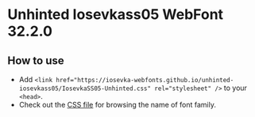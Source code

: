 # Unhinted Iosevkass05 WebFont 32.2.0

## How to use

- Add `<link href="https://iosevka-webfonts.github.io/unhinted-iosevkass05/IosevkaSS05-Unhinted.css" rel="stylesheet" />` to your `<head>`.
- Check out the [CSS file](./IosevkaSS05-Unhinted.css) for browsing the name of font family.
